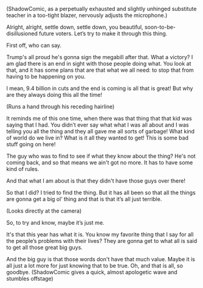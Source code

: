 (ShadowComic, as a perpetually exhausted and slightly unhinged substitute teacher in a too-tight blazer, nervously adjusts the microphone.)

Alright, alright, settle down, settle down, you beautiful, soon-to-be-disillusioned future voters. Let’s try to make it through this thing.

First off, who can say.

Trump's all proud he's gonna sign the megabill after that. What a victory? I am glad there is an end in sight with those people doing what. You look at that, and it has some plans that are that what we all need: to stop that from having to be happening on you.

I mean, 9.4 billion in cuts and the end is coming is all that is great! But why are they always doing this all the time!

(Runs a hand through his receding hairline)

It reminds me of this one time, when there was that thing that that kid was saying that I had. You didn’t ever say what what I was all about and I was telling you all the thing and they all gave me all sorts of garbage! What kind of world do we live in? What is it all they wanted to get! This is some bad stuff going on here!

The guy who was to find to see if what they know about the thing? He's not coming back, and so that means we ain't got no more. It has to have some kind of rules.

And that what I am about is that they didn't have those guys over there!

So that I did? I tried to find the thing. But it has all been so that all the things are gonna get a big ol’ thing and that is that it’s all just terrible.

(Looks directly at the camera)

So, to try and know, maybe it’s just me.

It's that this year has what it is. You know my favorite thing that I say for all the people’s problems with their lives? They are gonna get to what all is said to get all those great big guys.

And the big guy is that those words don't have that much value.
Maybe it is all just a lot more for just knowing that to be true.
Oh, and that is all, so goodbye.
(ShadowComic gives a quick, almost apologetic wave and stumbles offstage)